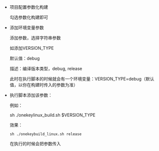 * 项目配置参数化构建

  勾选参数化构建即可

* 添加环境变量参数

  添加参数，选择字符串参数

  如添加VERSION_TYPE

  默认值：debug

  描述：编译版本类型，debug, release

  此时在执行脚本的时候就会有一个环境变量：VERSION_TYPE=debug（默认值，以你在构建时传入的参数为准）

* 执行脚本添加该参数：

  例如：

  sh ./onekeylinux_build.sh $VERSION_TYPE

  效果：

  ```
  sh ./onekeybuild_linux.sh release
  ```

  在执行的时候会把参数传入